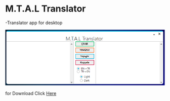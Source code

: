 # M.T.A.L Translator

-Translator app for desktop

![Preview](mtaltranslator.png)

for Download Click [Here](https://github.com/mahmutbaysag/mtal-translator/raw/main/Setup/Debug/M.T.A.L.%20Translator.msi) 


